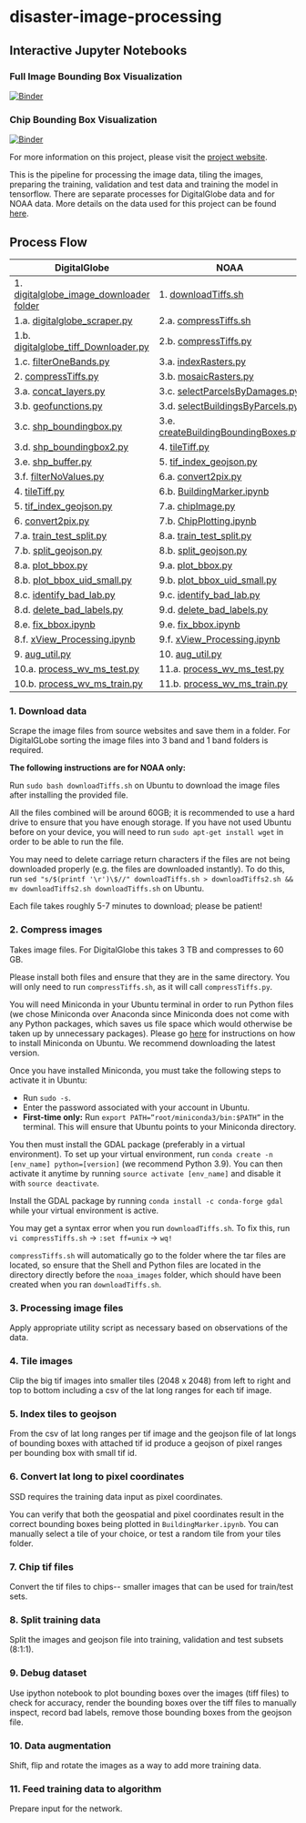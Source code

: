 # disaster-image-processing

## Interactive Jupyter Notebooks

### Full Image Bounding Box Visualization
[![Binder](https://mybinder.org/badge_logo.svg)](https://mybinder.org/v2/gh/DDS-Lab/disaster-image-processing/34dbdea7b2d6f99db1130fa3f103cd0b4915fe7f?urlpath=lab%2Ftree%2Fnotebooks%2Fraster-processing%2FBuildingMarker.ipynb)

### Chip Bounding Box Visualization
[![Binder](https://mybinder.org/badge_logo.svg)](https://mybinder.org/v2/gh/DDS-Lab/disaster-image-processing/34dbdea7b2d6f99db1130fa3f103cd0b4915fe7f?urlpath=lab%2Ftree%2FChipPlotting.ipynb)

For more information on this project, please visit the [project website](https://dds-lab.github.io/disaster-damage-detection/).

This is the pipeline for processing the image data, tiling the images, preparing the training, validation and test data and training the model in tensorflow.  There are separate processes for DigitalGlobe data and for NOAA data.  More details on the data used for this project can be found [here](https://github.com/DDS-Lab/disaster-image-processing/blob/master/data.md). 

## Process Flow

| DigitalGlobe | NOAA |
| --------------------- | --------------------|
|1. [digitalglobe_image_downloader folder](https://github.com/DDS-Lab/disaster-image-processing/tree/master/scripts/digitalglobe_image_downloader)|1. [downloadTiffs.sh](https://github.com/DDS-Lab/disaster-image-processing/blob/jminahn/scripts/raster-processing/raster_downloading/downloadTiffs.sh)|
|1.a. [digitalglobe_scraper.py](https://github.com/DDS-Lab/disaster-image-processing/blob/master/scripts/digitalglobe_image_downloader/digitalglobe_scraper.py)|2.a. [compressTiffs.sh](https://github.com/DDS-Lab/disaster-image-processing/blob/jminahn/scripts/raster-processing/raster_utilities/compressTiffs.sh)|
|1.b. [digitalglobe_tiff_Downloader.py](https://github.com/DDS-Lab/disaster-image-processing/blob/master/scripts/digitalglobe_image_downloader/digitalglobe_tiff_downloader.py)|2.b. [compressTiffs.py](https://github.com/DDS-Lab/disaster-image-processing/blob/jminahn/scripts/raster-processing/raster_utilities/compressTiffs.py)|
|1.c. [filterOneBands.py](https://github.com/DDS-Lab/disaster-image-processing/blob/master/scripts/raster-processing/raster_sorting/filterOneBands.py)|3.a. [indexRasters.py](https://github.com/DDS-Lab/disaster-image-processing/blob/master/scripts/raster-processing/raster_indexing/indexRasters.py)|
|2. [compressTiffs.py](https://github.com/DDS-Lab/disaster-image-processing/blob/master/scripts/raster-processing/raster_utilities/compressTiffs.py)|3.b. [mosaicRasters.py](https://github.com/DDS-Lab/disaster-image-processing/blob/master/scripts/raster-processing/raster_mosaicking/mosaicRasters.py)|
|3.a. [concat_layers.py](https://github.com/DDS-Lab/disaster-image-processing/blob/master/scripts/utils/concat_layers.py)|3.c. [selectParcelsByDamages.py](https://github.com/DDS-Lab/disaster-image-processing/blob/master/scripts/training-data-processing/training_set_creation/selectParcelsByDamages.py)|
|3.b. [geofunctions.py](https://github.com/DDS-Lab/disaster-image-processing/blob/master/scripts/utils/geofunctions.py)|3.d. [selectBuildingsByParcels.py](https://github.com/DDS-Lab/disaster-image-processing/blob/master/scripts/training-data-processing/training_set_creation/selectBuildingsByParcels.py)|
|3.c. [shp_boundingbox.py](https://github.com/DDS-Lab/disaster-image-processing/blob/master/scripts/utils/shp_boundingbox.py)|3.e. [createBuildingBoundingBoxes.py](https://github.com/DDS-Lab/disaster-image-processing/blob/master/scripts/training-data-processing/training_set_creation/createBuildingBoundingBoxes.py)|
|3.d. [shp_boundingbox2.py](https://github.com/DDS-Lab/disaster-image-processing/blob/master/scripts/utils/shp_boundingbox2.py)|4. [tileTiff.py](https://github.com/DDS-Lab/disaster-image-processing/blob/master/scripts/raster-processing/raster_tiling/tileTiff.py)|
|3.e. [shp_buffer.py](https://github.com/DDS-Lab/disaster-image-processing/blob/master/scripts/utils/shp_buffer.py)|5. [tif_index_geojson.py](https://github.com/DDS-Lab/disaster-image-processing/blob/master/scripts/tif_index_geojson.py)|
|3.f. [filterNoValues.py](https://github.com/DDS-Lab/disaster-image-processing/blob/master/scripts/raster-processing/raster_sorting/filterNoValues.py)|6.a. [convert2pix.py](https://github.com/DDS-Lab/disaster-image-processing/blob/master/scripts/utils/convert2pix.py)|
|4. [tileTiff.py](https://github.com/DDS-Lab/disaster-image-processing/blob/master/scripts/raster-processing/raster_tiling/tileTiff.py)|6.b. [BuildingMarker.ipynb](https://github.com/DDS-Lab/disaster-image-processing/blob/2022-update/notebooks/raster-processing/BuildingMarker.ipynb)|
|5. [tif_index_geojson.py](https://github.com/DDS-Lab/disaster-image-processing/blob/master/scripts/tif_index_geojson.py)|7.a. [chipImage.py](https://github.com/DDS-Lab/disaster-image-processing/blob/2022-update/chipImage.py)|
|6. [convert2pix.py](https://github.com/DDS-Lab/disaster-image-processing/blob/master/scripts/utils/convert2pix.py)|7.b. [ChipPlotting.ipynb](https://github.com/DDS-Lab/disaster-image-processing/blob/2022-update/ChipPlotting.ipynb)|
|7.a. [train_test_split.py](https://github.com/DDS-Lab/harvey_data_process/blob/master/train_test_split.py)|8.a. [train_test_split.py](https://github.com/DDS-Lab/harvey_data_process/blob/master/train_test_split.py)|
|7.b. [split_geojson.py](https://github.com/DDS-Lab/harvey_data_process/blob/master/split_geojson.py)|8.b. [split_geojson.py](https://github.com/DDS-Lab/harvey_data_process/blob/master/split_geojson.py)|
|8.a. [plot_bbox.py](https://github.com/DDS-Lab/harvey_data_process/blob/master/plot_bbox.py)|9.a. [plot_bbox.py](https://github.com/DDS-Lab/harvey_data_process/blob/master/plot_bbox.py)|
|8.b. [plot_bbox_uid_small.py](https://github.com/DDS-Lab/harvey_data_process/blob/master/plot_bbox_uid_small.py)|9.b. [plot_bbox_uid_small.py](https://github.com/DDS-Lab/harvey_data_process/blob/master/plot_bbox_uid_small.py)|
|8.c. [identify_bad_lab.py](https://github.com/DDS-Lab/harvey_data_process/blob/master/identify_bad_labels.py)|9.c. [identify_bad_lab.py](https://github.com/DDS-Lab/harvey_data_process/blob/master/identify_bad_labels.py)|
|8.d. [delete_bad_labels.py](https://github.com/DDS-Lab/harvey_data_process/blob/master/delete_bad_labels.py)|9.d. [delete_bad_labels.py](https://github.com/DDS-Lab/harvey_data_process/blob/master/delete_bad_labels.py)|
|8.e. [fix_bbox.ipynb](https://github.com/DDS-Lab/harvey_data_process/blob/master/fix_bbox.ipynb)|9.e. [fix_bbox.ipynb](https://github.com/DDS-Lab/harvey_data_process/blob/master/fix_bbox.ipynb)|
|8.f. [xView_Processing.ipynb](https://github.com/DDS-Lab/harvey_data_process/blob/master/xView_Processing.ipynb)|9.f. [xView_Processing.ipynb](https://github.com/DDS-Lab/harvey_data_process/blob/master/xView_Processing.ipynb)|
|9. [aug_util.py](https://github.com/DDS-Lab/harvey_data_process/blob/master/aug_util.py)|10. [aug_util.py](https://github.com/DDS-Lab/harvey_data_process/blob/master/aug_util.py)|||
|10.a. [process_wv_ms_test.py](https://github.com/DDS-Lab/harvey_data_process/blob/master/process_wv_ms_test.py)|11.a. [process_wv_ms_test.py](https://github.com/DDS-Lab/harvey_data_process/blob/master/process_wv_ms_test.py)||
|10.b. [process_wv_ms_train.py](https://github.com/DDS-Lab/harvey_data_process/blob/master/process_wv_ms_train.py)|11.b. [process_wv_ms_train.py](https://github.com/DDS-Lab/harvey_data_process/blob/master/process_wv_ms_train.py)|

### 1. Download data

Scrape the image files from source websites and save them in a folder.  For DigitalGLobe sorting the image files into 3 band and 1 band folders is required. 

**The following instructions are for NOAA only:**

Run `sudo bash downloadTiffs.sh` on Ubuntu to download the image files after installing the provided file.

All the files combined will be around 60GB; it is recommended to use a hard drive to ensure that you have enough storage. If you have not used Ubuntu before on your device, you will need to run `sudo apt-get install wget` in order to be able to run the file.

You may need to delete carriage return characters if the files are not being downloaded properly (e.g. the files are downloaded instantly). To do this, run `sed "s/$(printf '\r')\$//" downloadTiffs.sh > downloadTiffs2.sh && mv downloadTiffs2.sh downloadTiffs.sh` on Ubuntu.

Each file takes roughly 5-7 minutes to download; please be patient!

### 2. Compress images

Takes image files.  For DigitalGlobe this takes 3 TB and compresses to 60 GB.

Please install both files and ensure that they are in the same directory. You will only need to run `compressTiffs.sh`, as it will call `compressTiffs.py`.

You will need Miniconda in your Ubuntu terminal in order to run Python files (we chose Miniconda over Anaconda since Miniconda does not come with any Python packages, which saves us file space which would otherwise be taken up by unnecessary packages). Please go [here](https://docs.conda.io/projects/conda/en/latest/user-guide/install/linux.html) for instructions on how to install Miniconda on Ubuntu. We recommend downloading the latest version.

Once you have installed Miniconda, you must take the following steps to activate it in Ubuntu:

- Run `sudo -s`.
- Enter the password associated with your account in Ubuntu.
- **First-time only:** Run `export PATH=”root/miniconda3/bin:$PATH”` in the terminal. This will ensure that Ubuntu points to your Miniconda directory.

You then must install the GDAL package (preferably in a virtual environment). To set up your virtual environment, run `conda create -n [env_name] python=[version]` (we recommend Python 3.9). You can then activate it anytime by running `source activate [env_name]` and disable it with `source deactivate`.

Install the GDAL package by running `conda install -c conda-forge gdal` while your virtual environment is active.

You may get a syntax error when you run `downloadTiffs.sh`. To fix this, run `vi compressTiffs.sh` -> `:set ff=unix` -> `wq!`

`compressTiffs.sh` will automatically go to the folder where the tar files are located, so ensure that the Shell and Python files are located in the directory directly before the `noaa_images` folder, which should have been created when you ran `downloadTiffs.sh`.

### 3. Processing image files

Apply appropriate utility script as necessary based on observations of the data.

### 4. Tile images

Clip the big tif images into smaller tiles (2048 x 2048) from left to right and top to bottom including a csv of the lat long ranges for each tif image.

### 5. Index tiles to geojson

From the csv of lat long ranges per tif image and the geojson file of lat longs of bounding boxes with attached tif id produce a geojson of pixel ranges per bounding box with small tif id.

### 6. Convert lat long to pixel coordinates

SSD requires the training data input as pixel coordinates.

You can verify that both the geospatial and pixel coordinates result in the correct bounding boxes being plotted in `BuildingMarker.ipynb`. You can manually select a tile of your choice, or test a random tile from your tiles folder.

### 7. Chip tif files

Convert the tif files to chips-- smaller images that can be used for train/test sets.

### 8. Split training data

Split the images and geojson file into training, validation and test subsets (8:1:1).

### 9. Debug dataset

Use ipython notebook to plot bounding boxes over the images (tiff files) to check for accuracy, render the bounding boxes over the tiff files to manually inspect, record bad labels, remove those bounding boxes from the geojson file.

### 10. Data augmentation

Shift, flip and rotate the images as a way to add more training data.

### 11. Feed training data to algorithm

Prepare input for the network.

